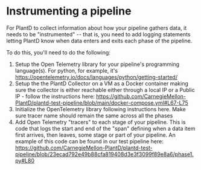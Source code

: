 # Instrumenting a pipeline

For PlantD to collect information about how your pipeline
gathers data, it needs to be "instrumented" -- that is, you 
need to add logging statements letting PlantD know when data
enters and exits each phase of the pipeline.

To do this, you'll need to do the following:

1. Setup the Open Telemetry library for your pipeline's programming language(s).  For python, for example, it's https://opentelemetry.io/docs/languages/python/getting-started/
2. Setup the the PlantD Collector on a VM as a Docker container making sure the collector is either reachable either through a local IP or a Public IP - follow the instructions here: https://github.com/CarnegieMellon-PlantD/plantd-test-pipeline/blob/main/docker-compose.yml#L67-L75
3. Initialize the OpenTelemetry library following instructions here. Make sure tracer name should remain the same across all the phases
4. Add Open Telemetry "tracers" to each stage of your pipeline.  This is code that logs the start and end of the "span" defining when a data item first arrives, then leaves, some stage or part of your pipeline.  An example of this code can be found in our test pipeline here: https://github.com/CarnegieMellon-PlantD/plantd-test-pipeline/blob/23ecad792e49b88cfa819408d3e3f3099f89e8a6/phase1.py#L80


